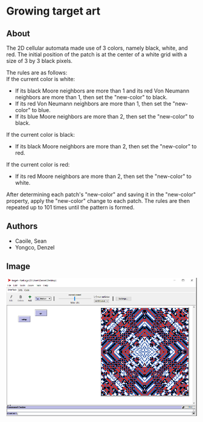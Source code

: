 # Growing target art

## About
The 2D cellular automata made use of 3 colors, namely black, white, and red. The initial position of the patch is at the center of a white grid with a size of 3 by 3 black pixels. 

The rules are as follows:
\
If the current color is white: 
- If its black Moore neighbors are more than 1 and its red Von Neumann neighbors are more than 1, then set the "new-color" to black.
- If its red Von Neumann neighbors are more than 1, then set the "new-color" to blue.
- If its blue Moore neighbors are more than 2, then set the "new-color" to black.

If the current color is black:
- If its black Moore neighbors are more than 2, then set the "new-color" to red.

If the current color is red:
- If its red Moore neighbors are more than 2, then set the "new-color" to white.

After determining each patch's "new-color" and saving it in the "new-color" property, apply the "new-color" change to each patch. The rules are then repeated up to 101 times until the pattern is formed. 

## Authors
- Caoile, Sean
- Yongco, Denzel

## Image
<img src="target.png">
